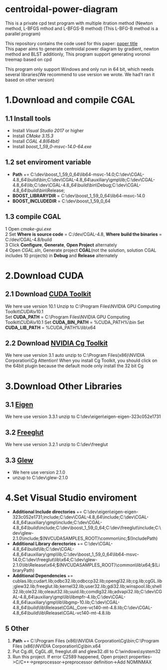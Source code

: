 # centroidal-power-diagram
This is a private cpd test program with multiple itration method (Newton method, L-BFGS mthod and L-BFGS-B method)
(This L-BFG-B method is a parallel program)

This repository contains the code used for this paper:
[paper title](http://111.231.57.188:81)  
This paper aims to generate centroidal power diagram by gradient, newton method and BLST
additionly,  This program support generating voronoi treemap based on cpd

This program only support Windows and only run in 64 bit, which needs several libraries(We recommend to use version we wrote. We had't ran it based on other version)

# 1.Download and compile CGAL
## 1.1 Install tools
* Install *Visual Studio 2017* or higher
* Install *CMake 3.15.3*
* Install *CGAL 4.8(64bit)*
* Install *boost_1_59_0-msvc-14.0-64.exe*

## 1.2 set enviroment variable
* **Path** += C:\dev\boost_1_59_0_64\lib64-msvc-14.0;C:\dev\CGAL-4.8_64\build\bin;C:\dev\CGAL-4.8_64\auxiliary\gmp\lib;C:\dev\CGAL-4.8_64\lib;C:\dev\CGAL-4.8_64\build\bin\Debug;C:\dev\CGAL-4.8_64\build\bin\Release;
* **BOOST_LIBRARYDIR** = C:\dev\boost_1_59_0_64\lib64-msvc-14.0
* **BOOST_INCLUDEDIR** = C:\dev\boost_1_59_0_64

## 1.3 compile CGAL
1 Open *cmake-gui.exe*  
2 Set **Where is source code** = C:/dev/CGAL-4.8, **Where build the binaries** = C:/dev/CGAL-4.8/build  
3 Click **Configure**, **Generate**, **Open Project** alternately  
4 Open *CGAL.sln*, Generate project **CGAL**(not the solution, solution CGAL includes 10 projects) in **Debug** and **Release** alternately  

# 2.Download CUDA
## 2.1 Download [CUDA Toolkit](https://developer.nvidia.com/cuda-downloads)
We here use version 10.1
Unzip to C:\Program Files\NVIDIA GPU Computing Toolkit\CUDA\v10.1  
Set **CUDA_PATH** = C:\Program Files\NVIDIA GPU Computing Toolkit\CUDA\v10.1
Set **CUDA_BIN_PATH** = %CUDA_PATH%\bin
Set **CUDA_LIB_PATH** = %CUDA_PATH%\lib\x64

## 2.2 Download [NVIDIA Cg Toolkit](https://developer.nvidia.com/cg-toolkit)
We here use version 3.1
auto unzip to C:\Program Files(x86)\NVIDIA Corporation\Cg
Attention! When you install Cg Toolkit, you should click on the 64bit plugin because the default mode only install the 32 bit Cg

# 3.Download Other Libraries
## 3.1 [Eigen](http://eigen.tuxfamily.org/index.php?title=Main_Page)
We here use version 3.3.1
unzip to C:\dev\eigen\eigen-eigen-323c052e1731
## 3.2 [Freeglut](https://nchc.dl.sourceforge.net/project/freeglut/freeglut/3.2.1/freeglut-3.2.1.tar.gz)
We here use version 3.2.1
unzip to C:\dev\freeglut
## 3.3 [Glew](https://nchc.dl.sourceforge.net/project/glew/glew/2.1.0/glew-2.1.0-win32.zip)
* We here use version 2.1.0
* unzup to C:\dev\glew-2.1.0


# 4.Set Visual Studio enviroment
* **Additional Include directories** += C:\dev\eigen\eigen-eigen-323c052e1731;include;C:\dev\CGAL-4.8_64\include;C:\dev\CGAL-4.8_64\auxiliary\gmp\include;C:\dev\CGAL-4.8_64\build\include;C:\dev\boost_1_59_0_64;C:\dev\freeglut\include;C:\dev\glew-2.1.0\include;$(NVCUDASAMPLES_ROOT)\common\inc;$(IncludePath)
* **Additional Library derectories** += C:\dev\CGAL-4.8_64\build\lib;C:\dev\CGAL-4.8_64\auxiliary\gmp\lib;C:\dev\boost_1_59_0_64\lib64-msvc-14.0;C:\dev\freeglut\lib\x64;C:\dev\glew-2.1.0\lib\Release\x64;$(NVCUDASAMPLES_ROOT)\common\lib\x64;$(LibraryPath) 
* **Additional Dependencies** += cublas.lib;cudart.lib;odbc32.lib;odbccp32.lib;opengl32.lib;cg.lib;cgGL.lib;glew32.lib;freeglut.lib;kernel32.lib;user32.lib;gdi32.lib;winspool.lib;shell32.lib;ole32.lib;oleaut32.lib;uuid.lib;comdlg32.lib;advapi32.lib;C:\dev\CGAL-4.8_64\auxiliary\gmp\lib\libmpfr-4.lib;C:\dev\CGAL-4.8_64\auxiliary\gmp\lib\libgmp-10.lib;C:\dev\CGAL-4.8_64\build\lib\Release\CGAL_Core-vc140-mt-4.8.lib;C:\dev\CGAL-4.8_64\build\lib\Release\CGAL-vc140-mt-4.8.lib

## 5 Other
1. **Path** += C:\Program Files (x86)\NVIDIA Corporation\Cg\bin;C:\Program Files (x86)\NVIDIA Corporation\Cg\bin.x64
2. Put Cg.dll, CgGL.dll, freeglut.dll and glew32.dll to C:\windows\system32
3. Run this project. If error C2589 happened, Open project properties->C/C++->preprocessor->preprocessor definition->Add NOMINMAX
